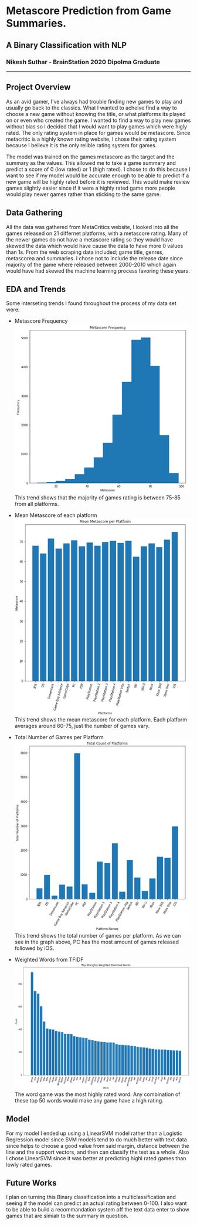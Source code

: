 # Metascore Prediction from Game Summaries.
## A Binary Classification with NLP
### Nikesh Suthar - BrainStation 2020 Dipolma Graduate 
___

## Project Overview

As an avid gamer, I've always had trouble finding new games to play and usually go back to the classics. What I wanted to acheive find a way to choose a new game without knowing the title, or what platforms its played on or even who created the game. I wanted to find a way to play new games without bias so I decided that I would want to play games which were higly rated. The only rating system in place for games would be metascore. Since metacritic is a highly known rating website, I chose their rating system because I believe it is the only relible rating system for games.

The model was trained on the games metascore as the target and the summary as the values. This allowed me to take a game summary and predict a score of 0 (low rated) or 1 (high rated). I chose to do this because I want to see if my model would be accurate enough to be able to predict if a new game will be highly rated before it is reviewed. 
This would make review games slightly easier since if it were a highly rated game more people would play newer games rather than sticking to the same game. 

## Data Gathering

All the data was gathered from MetaCritics website, I looked into all the games released on 21 differnet platforms, with a metascore rating. Many of the newer games do not have a metascore rating so they would have skewed the data which would have cause the data to have more 0 values than 1s. From the web scraping data included; game title, genres, metascorea and summaries. I chose not to include the release date since majority of the game where released between 2000-2010 which again would have had skewed the machine learning process favoring these years. 

## EDA and Trends

Some interseting trends I found throughout the process of my data set were:
* Metascore Frequency 
![Image](/Images/Histo.png)
This trend shows that the majority of games rating is between 75-85 from all platforms.
   
* Mean Metascore of each platform
![Image](/Images/MPM.png)
This trend shows the mean metascore for each platform. Each platform averages around 60-75, just the number of games vary.

* Total Number of Games per Platform
![Image](/Images/platform_counts.png)
This trend shows the total number of games per platform. As we can see in the graph above, PC has the most amount of games released followed by iOS.

* Weighted Words from TFIDF
![Image](/Images/words.png)
The word game was the most highly rated word. Any combination of these top 50 words would make any game have a high rating. 

## Model

For my model I ended up using a LinearSVM model rather than a Logistic Regression model since SVM models tend to do much better with text data since helps to choose a good value from said margin, distance between the line and the support vectors, and then can classify the text as a whole. Also I chose LinearSVM since it was better at predicting highl rated games than lowly rated games.

## Future Works

I plan on turning this Binary classification into a multiclassification and seeing if the model can predict an actual rating between 0-100. I also want to be able to build a recommandation system off the text data enter to show games that are simialr to the summary in question. 
